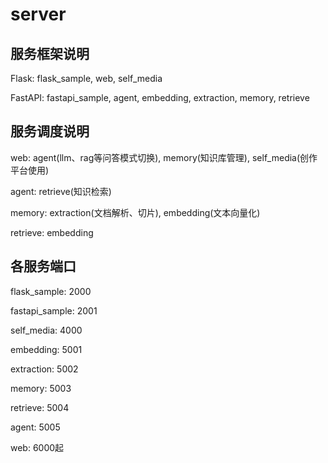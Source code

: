 # server

## 服务框架说明

Flask: flask_sample, web, self_media

FastAPI: fastapi_sample, agent, embedding, extraction, memory, retrieve

## 服务调度说明

web: agent(llm、rag等问答模式切换), memory(知识库管理), self_media(创作平台使用)

agent: retrieve(知识检索)

memory: extraction(文档解析、切片), embedding(文本向量化)

retrieve: embedding

## 各服务端口

flask_sample: 2000

fastapi_sample: 2001

self_media: 4000

embedding: 5001

extraction: 5002

memory: 5003

retrieve: 5004

agent: 5005

web: 6000起
